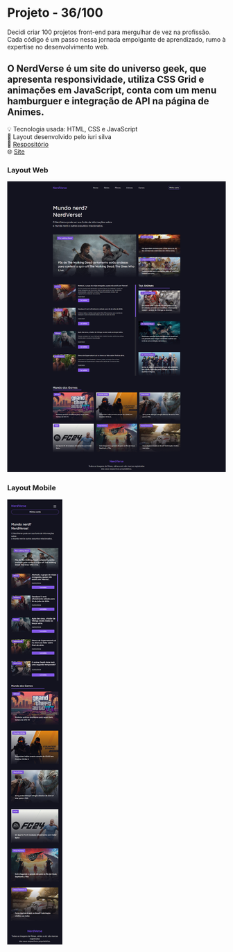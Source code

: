 # Projeto - 36/100

Decidi criar 100 projetos front-end para mergulhar de vez na profissão. Cada código é um passo nessa jornada empolgante de aprendizado, rumo à expertise no desenvolvimento web.

## O NerdVerse é um site do universo geek, que apresenta responsividade, utiliza CSS Grid e animações em JavaScript, conta com um menu hamburguer e integração de API na página de Animes.

💡 Tecnologia usada: HTML, CSS e JavaScript <br>
📑 Layout desenvolvido pelo iuri silva <br>
📂 [Respositório](https://github.com/diego105xz/NerdVerse) <br>
🌐 [Site](https://diego105xz.github.io/NerdVerse/) <br>

### Layout Web
![WEB](https://github.com/diego105xz/RepositorioImg/blob/main/NerdVerse-desktop.png)

### Layout Mobile
![Mobile](https://github.com/diego105xz/RepositorioImg/blob/main/NerdVerse-mobile.png)
